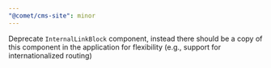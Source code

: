 ```yaml
---
"@comet/cms-site": minor
---
```


Deprecate `InternalLinkBlock` component, instead there should be a copy of this component in the application for flexibility (e.g., support for internationalized routing)
